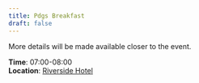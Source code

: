 ```yaml
---
title: Pdgs Breakfast
draft: false
---
```


More details will be made available closer to the event.

**Time**: 07:00-08:00 \
**Location**: [Riverside Hotel](/venue)
